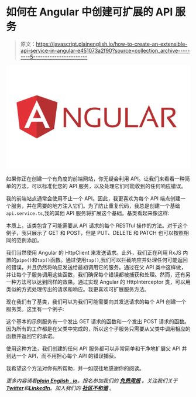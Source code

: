 # 如何在 Angular 中创建可扩展的 API 服务

> 原文：<https://javascript.plainenglish.io/how-to-create-an-extensible-api-service-in-angular-e451073a2f90?source=collection_archive---------5----------------------->

![](img/c346cf26c861e327f650c3324a3d3e73.png)

如果你正在创建一个有角度的前端网站，你无疑会利用 API。让我们来看看一种简单的方法，可以标准化您的 API 服务，以及处理它们可能收到的任何响应错误。

我的前端站点通常会使用不止一个 API。因此，我更喜欢为每个 API 端点创建一个服务，并在需要的地方注入它们。为了防止重复代码，我总是创建一个基础`api.service.ts`,我的其他 API 服务将扩展这个基础。基类看起来像这样:

本质上，该类包含了可能需要从 API 请求的每个 RESTful 操作的方法。对于这个例子，我只展示了 GET 和 POST，但是 PUT、DELETE 和 PATCH 也可以按照相同的范例添加。

我们当然使用 Angular 的 HttpClient 来发送请求。此外，我们正在利用 RxJS 内置的`pipe()`和`tap()`函数。通过使用`tap()`,我们可以拦截响应并处理任何可能返回的错误，并且仍然将响应发送给最初调用它的服务。通过在父 API 类中这样做，并让每个子服务调用这些函数，我们确保每个错误都被捕获和处理。然而，还有另一种方法可以达到同样的效果。通过实现 Angular 的 HttpInterceptor 类，可以用类似的方式处理传出的请求和响应。我更喜欢可扩展服务方法。

现在我们有了基类，我们可以为我们可能需要向其发送请求的每个 API 创建一个服务类。这里有一个例子:

这个基本的示例服务有一个发出 GET 请求的函数和一个发出 POST 请求的函数。因为所有的工作都是在父类中完成的，所以这个子服务只需要从父类中调用相应的函数并返回它的承诺。

使用这种方法，我们创建的任何 API 服务都可以非常简单和干净地扩展父 API 并到达一个 API，而不用担心每个 API 的错误捕获。

我希望这个方法对你有所帮助，并一如既往地感谢你的阅读。

*更多内容请看*[***plain English . io***](https://plainenglish.io/)*。报名参加我们的* [***免费周报***](http://newsletter.plainenglish.io/) *。关注我们关于*[***Twitter***](https://twitter.com/inPlainEngHQ)*和*[***LinkedIn***](https://www.linkedin.com/company/inplainenglish/)*。加入我们的* [***社区不和谐***](https://discord.gg/GtDtUAvyhW) *。*